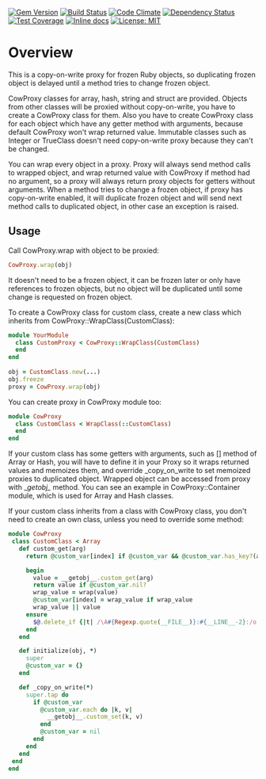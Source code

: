[![Gem
Version](https://badge.fury.io/rb/cow_proxy.svg)](http://badge.fury.io/rb/cow_proxy)
[![Build Status](https://secure.travis-ci.org/Programatica/cow_proxy.png?branch=master)](http://travis-ci.org/Programatica/cow_proxy)
[![Code Climate](https://codeclimate.com/github/Programatica/cow_proxy/badges/gpa.svg)](https://codeclimate.com/github/Programatica/cow_proxy)
[![Dependency Status](https://gemnasium.com/Programatica/cow_proxy.png?branch=master)](https://gemnasium.com/Programatica/cow_proxy)
[![Test Coverage](https://codeclimate.com/github/Programatica/cow_proxy/badges/coverage.svg)](https://codeclimate.com/github/Programatica/cow_proxy/coverage)
[![Inline docs](https://inch-ci.org/github/Programatica/cow_proxy.svg?branch=master)](https://inch-ci.org/github/Programatica/cow_proxy)
[![License: MIT](https://img.shields.io/badge/License-MIT-blue.svg)](https://opensource.org/licenses/MIT)

Overview
========

This is a copy-on-write proxy for frozen Ruby objects, so duplicating frozen object is delayed until a method tries to change frozen object.

CowProxy classes for array, hash, string and struct are provided. Objects from other classes will be proxied without copy-on-write, you have to create a CowProxy class for them. Also you have to create CowProxy class for each object which have any getter method with arguments, because default CowProxy won't wrap returned value. Immutable classes such as Integer or TrueClass doesn't need copy-on-write proxy because they can't be changed.

You can wrap every object in a proxy. Proxy will always send method calls to wrapped object, and wrap returned value with CowProxy if method had no argument, so a proxy will always return proxy objects for getters without arguments. When a method tries to change a frozen object, if proxy has copy-on-write enabled, it will duplicate frozen object and will send next method calls to duplicated object, in other case an exception is raised.

Usage
-----

Call CowProxy.wrap with object to be proxied:

```ruby
CowProxy.wrap(obj)
```

It doesn't need to be a frozen object, it can be frozen later or only have references to frozen objects, but no object will be duplicated until some change is requested on frozen object.

To create a CowProxy class for custom class, create a new class which inherits from CowProxy::WrapClass(CustomClass):

```ruby
module YourModule
  class CustomProxy < CowProxy::WrapClass(CustomClass)
  end
end
  
obj = CustomClass.new(...)
obj.freeze
proxy = CowProxy.wrap(obj)
```

You can create proxy in CowProxy module too:

```ruby
module CowProxy
  class CustomClass < WrapClass(::CustomClass)
  end
end
```

If your custom class has some getters with arguments, such as [] method of Array or Hash, you will have to define it in your Proxy so it wraps returned values and memoizes them, and override _copy_on_write to set memoized proxies to duplicated object. Wrapped object can be accessed from proxy with \__getobj\__ method. You can see an example in CowProxy::Container module, which is used for Array and Hash classes.
 
If your custom class inherits from a class with CowProxy class, you don't need to create an own class, unless you need to override some method:
 
 ```ruby
module CowProxy
  class CustomClass < Array
    def custom_get(arg)
      return @custom_var[index] if @custom_var && @custom_var.has_key?(arg)

      begin
        value = __getobj__.custom_get(arg)
        return value if @custom_var.nil?
        wrap_value = wrap(value)
        @custom_var[index] = wrap_value if wrap_value
        wrap_value || value
      ensure
        $@.delete_if {|t| /\A#{Regexp.quote(__FILE__)}:#{__LINE__-2}:/o =~ t} if $@
      end
    end

    def initialize(obj, *)
      super
      @custom_var = {}
    end

    def _copy_on_write(*)
      super.tap do
        if @custom_var
          @custom_var.each do |k, v|
            __getobj__.custom_set(k, v)
          end
          @custom_var = nil
        end
      end
    end
  end
end
```
